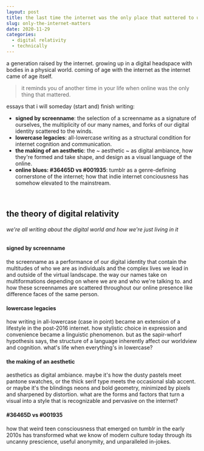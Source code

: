 ```yaml
---
layout: post
title: the last time the internet was the only place that mattered to us
slug: only-the-internet-matters
date: 2020-11-29
categories:
  - digital relativity
  - technically
---
```


a generation raised by the internet. growing up in a digital headspace with bodies in a physical world. coming of age with the internet as the internet came of age itself. 

> it reminds you of another time in your life when online was the only thing that mattered.

essays that i will someday (start and) finish writing: 
- **signed by screenname**: the selection of a screenname as a signature of ourselves, the multiplicity of our many names, and forks of our digital identity scattered to the winds.
- **lowercase legacies**: all-lowercase writing as a structural condition for internet cognition and communication.
- **the making of an aesthetic**: the ~ aesthetic ~ as digital ambiance, how they're formed and take shape, and design as a visual language of the online.
- **online blues: #36465D vs #001935**: tumblr as a genre-defining cornerstone of the internet; how that indie internet conciousness has somehow elevated to the mainstream. 

<!--more-->

<br />

## the theory of digital relativity
###### we're all writing about the digital world and how we're just living in it

#### signed by screenname
the screenname as a performance of our digital identity that contain the multitudes of who we are as individuals and the complex lives we lead in and outside of the virtual landscape. the way our names take on multiformations depending on where we are and who we're talking to. and how these screennames are scattered throughout our online presence like difference faces of the same person. 

#### lowercase legacies
how writing in all-lowercase (case in point) became an extension of a lifestyle in the post-2016 internet. how stylistic choice in expression and convenience became a linguistic phenomenon. but as the sapir-whorf hypothesis says, the structure of a language inherently affect our worldview and cognition. what's life when everything's in lowercase?

#### the making of an aesthetic
aesthetics as digital ambiance. maybe it's how the dusty pastels meet pantone swatches, or the thick serif type meets the occasional slab accent. or maybe it's the blindings neons and bold geometry, minimized by pixels and sharpened by distortion. what are the forms and factors that turn a visual into a style that is recognizable and pervasive on the internet? 

#### #36465D vs #001935 
how that weird teen consciousness that emerged on tumblr in the early 2010s has transformed what we know of modern culture today through its uncanny prescience, useful anonymity, and unparalleled in-jokes.